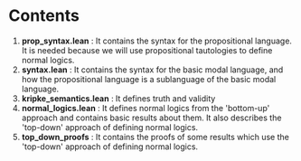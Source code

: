 # Contents 

1. **prop_syntax.lean** : It contains the syntax for the propositional language. It is needed because we will use propositional tautologies to define normal logics.
2. **syntax.lean** : It contains the syntax for the basic modal language, and how the propositional language is a sublanguage of the basic modal language.
3. **kripke_semantics.lean** : It defines truth and validity
4. **normal_logics.lean** : It defines normal logics from the 'bottom-up' approach and contains basic results about them. It also describes the 'top-down' approach of defining normal logics.
5. **top_down_proofs** : It contains the proofs of some results which use the 'top-down' approach of defining normal logics.
